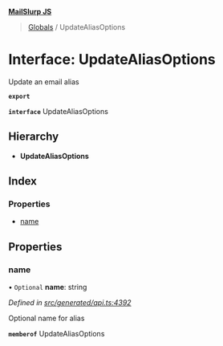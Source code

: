 **[MailSlurp JS](../README.md)**

> [Globals](../README.md) / UpdateAliasOptions

# Interface: UpdateAliasOptions

Update an email alias

**`export`** 

**`interface`** UpdateAliasOptions

## Hierarchy

* **UpdateAliasOptions**

## Index

### Properties

* [name](updatealiasoptions.md#name)

## Properties

### name

• `Optional` **name**: string

*Defined in [src/generated/api.ts:4392](https://github.com/mailslurp/mailslurp-client/blob/751f7bb/src/generated/api.ts#L4392)*

Optional name for alias

**`memberof`** UpdateAliasOptions
